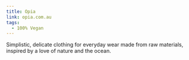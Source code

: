 ```yaml
---
title: Opia
link: opia.com.au
tags:
  - 100% Vegan
---
```

Simplistic, delicate clothing for everyday wear made from raw materials, inspired by a love of nature and the ocean.